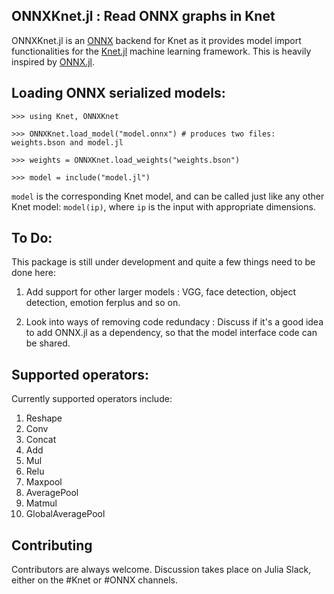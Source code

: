 ## ONNXKnet.jl : Read ONNX graphs in Knet

ONNXKnet.jl is an [ONNX](http://onnx.ai/) backend for Knet as it provides model import functionalities for the [Knet.jl](https://github.com/denizyuret/Knet.jl) machine learning framework. This is heavily inspired by [ONNX.jl](https://github.com/FluxML/ONNX.jl).

## Loading ONNX serialized models:

```
>>> using Knet, ONNXKnet

>>> ONNXKnet.load_model("model.onnx") # produces two files: weights.bson and model.jl

>>> weights = ONNXKnet.load_weights("weights.bson")

>>> model = include("model.jl")
```

`model` is the corresponding Knet model, and can be called just like any other Knet model: `model(ip)`, where `ip` is the input
with appropriate dimensions.

## To Do:

This package is still under development and quite a few things need to be done here:

1. Add support for other larger models : VGG, face detection, object detection, emotion ferplus and so on.

2. Look into ways of removing code redundacy : Discuss if it's a good idea to add ONNX.jl as a dependency, so that the model interface code can be shared.

## Supported operators:

Currently supported operators include:

1. Reshape
2. Conv
3. Concat
4. Add
5. Mul
6. Relu
7. Maxpool
8. AveragePool
9. Matmul
10. GlobalAveragePool

## Contributing

Contributors are always welcome. Discussion takes place on Julia Slack, either on the #Knet or #ONNX channels.
